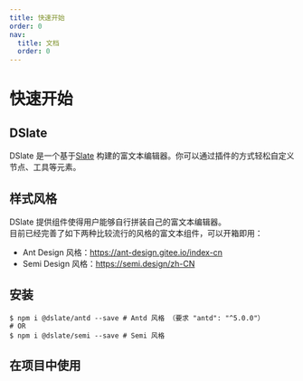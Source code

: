```yaml
---
title: 快速开始
order: 0
nav:
  title: 文档
  order: 0
---
```


# 快速开始

## DSlate

DSlate 是一个基于[Slate](https://github.com/ianstormtaylor/slate) 构建的富文本编辑器。你可以通过插件的方式轻松自定义节点、工具等元素。

## 样式风格

DSlate 提供组件使得用户能够自行拼装自己的富文本编辑器。  
目前已经完善了如下两种比较流行的风格的富文本组件，可以开箱即用：

- Ant Design 风格：https://ant-design.gitee.io/index-cn
- Semi Design 风格：https://semi.design/zh-CN

## 安装

```shell
$ npm i @dslate/antd --save # Antd 风格 （要求 "antd": "^5.0.0"）
# OR
$ npm i @dslate/semi --save # Semi 风格
```

## 在项目中使用

<code src="../demos/base.tsx"></code>
